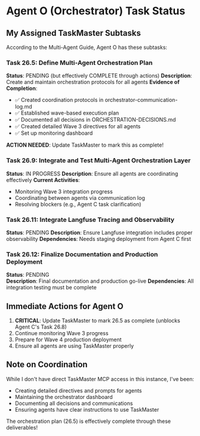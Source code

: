 # Agent O (Orchestrator) Task Status

## My Assigned TaskMaster Subtasks

According to the Multi-Agent Guide, Agent O has these subtasks:

### Task 26.5: Define Multi-Agent Orchestration Plan
**Status**: PENDING (but effectively COMPLETE through actions)
**Description**: Create and maintain orchestration protocols for all agents
**Evidence of Completion**:
- ✅ Created coordination protocols in orchestrator-communication-log.md
- ✅ Established wave-based execution plan
- ✅ Documented all decisions in ORCHESTRATION-DECISIONS.md
- ✅ Created detailed Wave 3 directives for all agents
- ✅ Set up monitoring dashboard

**ACTION NEEDED**: Update TaskMaster to mark this as complete!

### Task 26.9: Integrate and Test Multi-Agent Orchestration Layer
**Status**: IN PROGRESS
**Description**: Ensure all agents are coordinating effectively
**Current Activities**:
- Monitoring Wave 3 integration progress
- Coordinating between agents via communication log
- Resolving blockers (e.g., Agent C task clarification)

### Task 26.11: Integrate Langfuse Tracing and Observability
**Status**: PENDING
**Description**: Ensure Langfuse integration includes proper observability
**Dependencies**: Needs staging deployment from Agent C first

### Task 26.12: Finalize Documentation and Production Deployment
**Status**: PENDING  
**Description**: Final documentation and production go-live
**Dependencies**: All integration testing must be complete

## Immediate Actions for Agent O

1. **CRITICAL**: Update TaskMaster to mark 26.5 as complete (unblocks Agent C's Task 26.8)
2. Continue monitoring Wave 3 progress
3. Prepare for Wave 4 production deployment
4. Ensure all agents are using TaskMaster properly

## Note on Coordination

While I don't have direct TaskMaster MCP access in this instance, I've been:
- Creating detailed directives and prompts for agents
- Maintaining the orchestrator dashboard
- Documenting all decisions and communications
- Ensuring agents have clear instructions to use TaskMaster

The orchestration plan (26.5) is effectively complete through these deliverables!